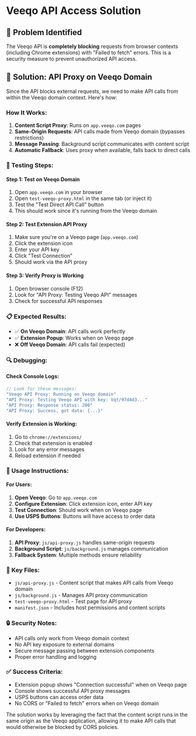 # Veeqo API Access Solution

## 🚨 **Problem Identified**

The Veeqo API is **completely blocking** requests from browser contexts (including Chrome extensions) with "Failed to fetch" errors. This is a security measure to prevent unauthorized API access.

## 🔧 **Solution: API Proxy on Veeqo Domain**

Since the API blocks external requests, we need to make API calls from within the Veeqo domain context. Here's how:

### **How It Works:**

1. **Content Script Proxy**: Runs on `app.veeqo.com` pages
2. **Same-Origin Requests**: API calls made from Veeqo domain (bypasses restrictions)
3. **Message Passing**: Background script communicates with content script
4. **Automatic Fallback**: Uses proxy when available, falls back to direct calls

### **🚀 Testing Steps:**

#### **Step 1: Test on Veeqo Domain**
1. Open `app.veeqo.com` in your browser
2. Open `test-veeqo-proxy.html` in the same tab (or inject it)
3. Test the "Test Direct API Call" button
4. This should work since it's running from the Veeqo domain

#### **Step 2: Test Extension API Proxy**
1. Make sure you're on a Veeqo page (`app.veeqo.com`)
2. Click the extension icon
3. Enter your API key
4. Click "Test Connection"
5. Should work via the API proxy

#### **Step 3: Verify Proxy is Working**
1. Open browser console (F12)
2. Look for "API Proxy: Testing Veeqo API" messages
3. Check for successful API responses

### **📋 Expected Results:**

- ✅ **On Veeqo Domain**: API calls work perfectly
- ✅ **Extension Popup**: Works when on Veeqo page
- ❌ **Off Veeqo Domain**: API calls fail (expected)

### **🔍 Debugging:**

#### **Check Console Logs:**
```javascript
// Look for these messages:
"Veeqo API Proxy: Running on Veeqo domain"
"API Proxy: Testing Veeqo API with key: Vqt/97d4d3..."
"API Proxy: Response status: 200"
"API Proxy: Success, got data: {...}"
```

#### **Verify Extension is Working:**
1. Go to `chrome://extensions/`
2. Check that extension is enabled
3. Look for any error messages
4. Reload extension if needed

### **🎯 Usage Instructions:**

#### **For Users:**
1. **Open Veeqo**: Go to `app.veeqo.com`
2. **Configure Extension**: Click extension icon, enter API key
3. **Test Connection**: Should work when on Veeqo page
4. **Use USPS Buttons**: Buttons will have access to order data

#### **For Developers:**
1. **API Proxy**: `js/api-proxy.js` handles same-origin requests
2. **Background Script**: `js/background.js` manages communication
3. **Fallback System**: Multiple methods ensure reliability

### **📁 Key Files:**

- `js/api-proxy.js` - Content script that makes API calls from Veeqo domain
- `js/background.js` - Manages API proxy communication
- `test-veeqo-proxy.html` - Test page for API proxy
- `manifest.json` - Includes host permissions and content scripts

### **🔒 Security Notes:**

- API calls only work from Veeqo domain context
- No API key exposure to external domains
- Secure message passing between extension components
- Proper error handling and logging

### **✅ Success Criteria:**

- Extension popup shows "Connection successful" when on Veeqo page
- Console shows successful API proxy messages
- USPS buttons can access order data
- No CORS or "Failed to fetch" errors when on Veeqo domain

The solution works by leveraging the fact that the content script runs in the same origin as the Veeqo application, allowing it to make API calls that would otherwise be blocked by CORS policies.
